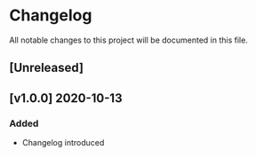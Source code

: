 # Changelog
All notable changes to this project will be documented in this file.

## [Unreleased]

## [v1.0.0] 2020-10-13
### Added
- Changelog introduced